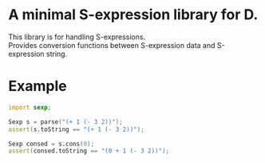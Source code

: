 # A minimal S-expression library for D.

This library is for handling S-expressions.  
Provides conversion functions between S-expression data and S-expression string.

# Example
```d
import sexp;

Sexp s = parse("(+ 1 (- 3 2))");
assert(s.toString == "(+ 1 (- 3 2))");

Sexp consed = s.cons(0);
assert(consed.toString == "(0 + 1 (- 3 2))");
```
